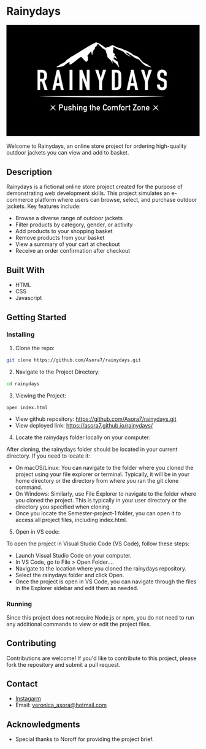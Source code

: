 # Rainydays

![Rainydays Logo](https://raw.githubusercontent.com/Asora7/rainydays/main/Images/favicon.png)


Welcome to Rainydays, an online store project for ordering high-quality outdoor jackets you can view and add to basket. 


## Description

Rainydays is a fictional online store project created for the purpose of demonstrating web development skills. This project simulates an e-commerce platform where users can browse, select, and purchase outdoor jackets.
Key features include:

- Browse a diverse range of outdoor jackets
- Filter products by category, gender, or activity
- Add products to your shopping basket
- Remove products from your basket
- View a summary of your cart at checkout
- Receive an order confirmation after checkout
  

## Built With

- HTML
- CSS
- Javascript


## Getting Started

### Installing


1. Clone the repo:

```bash
git clone https://github.com/Asora7/rainydays.git
```

2. Navigate to the Project Directory:
   
```bash
cd rainydays
```


3. Viewing the Project:

```bash
open index.html
```

- View github repository: https://github.com/Asora7/rainydays.git
- View deployed link: https://asora7.github.io/rainydays/


4. Locate the rainydays folder locally on your computer:

After cloning, the rainydays folder should be located in your current directory. If you need to locate it:

- On macOS/Linux: You can navigate to the folder where you cloned the project using your file explorer or terminal. Typically, it will be in your home directory or the directory from where you ran the git clone command.
- On Windows: Similarly, use File Explorer to navigate to the folder where you cloned the project. This is typically in your user directory or the directory you specified when cloning.
- Once you locate the Semester-project-1 folder, you can open it to access all project files, including index.html.


5. Open in VS code:

To open the project in Visual Studio Code (VS Code), follow these steps:

- Launch Visual Studio Code on your computer.
- In VS Code, go to File > Open Folder....
- Navigate to the location where you cloned the rainydays repository.
- Select the rainydays folder and click Open.
- Once the project is open in VS Code, you can navigate through the files in the Explorer sidebar and edit them as needed.
   

### Running

Since this project does not require Node.js or npm, you do not need to run any additional commands to view or edit the project files.


## Contributing

Contributions are welcome! If you'd like to contribute to this project, please fork the repository and submit a pull request.


## Contact

- [Instagarm](https://www.instagram.com/veronicaasora/)
- Email: veronica_asora@hotmail.com


## Acknowledgments

- Special thanks to Noroff for providing the project brief.








